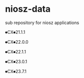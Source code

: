 # niosz-data
sub repository for niosz applications

⏺CX⏺21.1.1

⏺CX⏺22.0.0

⏺CX⏺22.1.1

⏺CX⏺23.0.1

⏺CX⏺23.7.1
